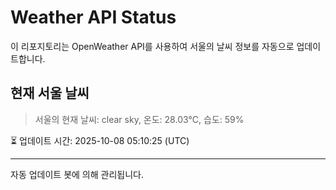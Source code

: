 
# Weather API Status

이 리포지토리는 OpenWeather API를 사용하여 서울의 날씨 정보를 자동으로 업데이트합니다.

## 현재 서울 날씨
> 서울의 현재 날씨: clear sky, 온도: 28.03°C, 습도: 59%

⏳ 업데이트 시간: 2025-10-08 05:10:25 (UTC)

---
자동 업데이트 봇에 의해 관리됩니다.
